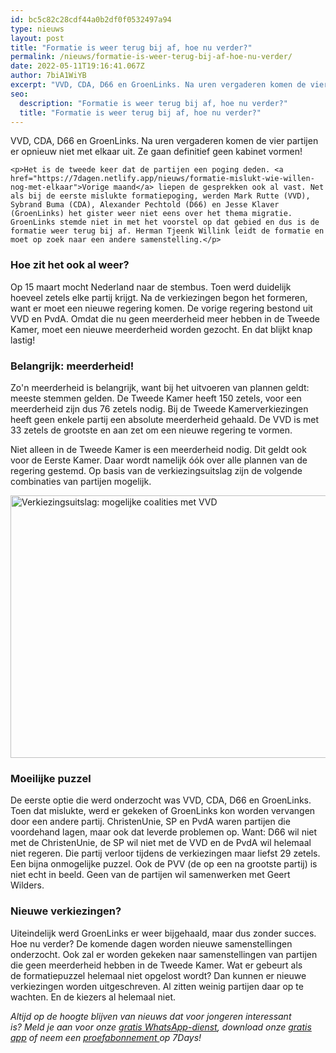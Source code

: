 ```yaml
---
id: bc5c82c28cdf44a0b2df0f0532497a94
type: nieuws
layout: post
title: "Formatie is weer terug bij af, hoe nu verder?"
permalink: /nieuws/formatie-is-weer-terug-bij-af-hoe-nu-verder/
date: 2022-05-11T19:16:41.067Z
author: 7biA1WiYB
excerpt: "VVD, CDA, D66 en GroenLinks. Na uren vergaderen komen de vier partijen er opnieuw niet met elkaar uit. Ze gaan definitief geen kabinet vormen!  "
seo:
  description: "Formatie is weer terug bij af, hoe nu verder?"
  title: "Formatie is weer terug bij af, hoe nu verder?"
---
```

VVD, CDA, D66 en GroenLinks. Na uren vergaderen komen de vier partijen er opnieuw niet met elkaar uit. Ze gaan definitief geen kabinet vormen!  

    <p>Het is de tweede keer dat de partijen een poging deden. <a href="https://7dagen.netlify.app/nieuws/formatie-mislukt-wie-willen-nog-met-elkaar">Vorige maand</a> liepen de gesprekken ook al vast. Net als bij de eerste mislukte formatiepoging, werden Mark Rutte (VVD), Sybrand Buma (CDA), Alexander Pechtold (D66) en Jesse Klaver (GroenLinks) het gister weer niet eens over het thema migratie. GroenLinks stemde niet in met het voorstel op dat gebied en dus is de formatie weer terug bij af. Herman Tjeenk Willink leidt de formatie en moet op zoek naar een andere samenstelling.</p>
<h3>Hoe zit het ook al weer?</h3>
<p>Op 15 maart mocht Nederland naar de stembus. Toen werd duidelijk hoeveel zetels elke partij krijgt. Na de verkiezingen begon het formeren, want er moet een nieuwe regering komen. De vorige regering bestond uit VVD en PvdA. Omdat die nu geen meerderheid meer hebben in de Tweede Kamer, moet een nieuwe meerderheid worden gezocht. En dat blijkt knap lastig!</p>
<h3>Belangrijk: meerderheid!</h3>
<p>Zo'n meerderheid is belangrijk, want bij het uitvoeren van plannen geldt: meeste stemmen gelden. De Tweede Kamer heeft 150 zetels, voor een meerderheid zijn dus 76 zetels nodig. Bij de Tweede Kamerverkiezingen heeft geen enkele partij een absolute meerderheid gehaald. De VVD is met 33 zetels de grootste en aan zet om een nieuwe regering te vormen.</p>
<p>Niet alleen in de Tweede Kamer is een meerderheid nodig. Dit geldt ook voor de Eerste Kamer. Daar wordt namelijk óók over alle plannen van de regering gestemd. Op basis van de verkiezingsuitslag zijn de volgende combinaties van partijen mogelijk. </p>
<p><div class="media media-element-container media-default"><div id="file-416301" class="file file-image file-image-png">

        
  
  <div class="content">
    <img alt="Verkiezingsuitslag: mogelijke coalities met VVD" title="Beeld: 7Days" height="420" width="1392" class="media-element file-default" data-delta="1" src="https://7dagen.netlify.app/sites/default/files/coalities.png">  </div>

  
</div>
</div>
<h3>Moeilijke puzzel</h3>
<p>De eerste optie die werd onderzocht was VVD, CDA, D66 en GroenLinks. Toen dat mislukte, werd er gekeken of GroenLinks kon worden vervangen door een andere partij. ChristenUnie, SP en PvdA waren partijen die voordehand lagen, maar ook dat leverde problemen op. Want: D66 wil niet met de ChristenUnie, de SP wil niet met de VVD en de PvdA wil helemaal niet regeren. Die partij verloor tijdens de verkiezingen maar liefst 29 zetels. Een bijna onmogelijke puzzel. Ook de PVV (de op een na grootste partij) is niet echt in beeld. Geen van de partijen wil samenwerken met Geert Wilders. </p>
<h3>Nieuwe verkiezingen?</h3>
<p>Uiteindelijk werd GroenLinks er weer bijgehaald, maar dus zonder succes. Hoe nu verder? De komende dagen worden nieuwe samenstellingen onderzocht. Ook zal er worden gekeken naar samenstellingen van partijen die geen meerderheid hebben in de Tweede Kamer. Wat er gebeurt als de formatiepuzzel helemaal niet opgelost wordt? Dan kunnen er nieuwe verkiezingen worden uitgeschreven. Al zitten weinig partijen daar op te wachten. En de kiezers al helemaal niet.</p>
<p><em>Altijd op de hoogte blijven van nieuws dat voor jongeren interessant is? Meld je aan voor onze <a href="https://7dagen.netlify.app/whatsapp">gratis WhatsApp-dienst</a>, download onze <a href="https://7dagen.netlify.app/app">gratis app</a> of neem een <a href="https://abonneren.sevendays.nl/abonneren/abonnementen/ae/artikel">proefabonnement </a>op 7Days!</em></p>  
